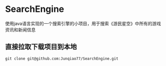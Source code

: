 # SearchEngine
  使用java语言实现的一个搜索引擎的小项目，用于搜索《游民星空》中所有的游戏资讯和新闻信息

## 直接拉取下载项目到本地
```
git clone git@github.com:Junqiao77/SearchEngine.git
```

